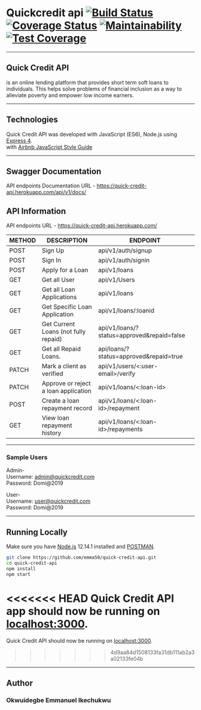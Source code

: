 # Quickcredit api  [![Build Status](https://travis-ci.com/emma50/quick-credit-api.svg?branch=develop)](https://travis-ci.com/emma50/quick-credit-api)  [![Coverage Status](https://coveralls.io/repos/github/emma50/quick-credit-api/badge.svg?branch=develop)](https://coveralls.io/github/emma50/quick-credit-api?branch=develop)  [![Maintainability](https://api.codeclimate.com/v1/badges/af29e09b1ea40068c6a6/maintainability)](https://codeclimate.com/github/emma50/quick-credit-api/maintainability)  [![Test Coverage](https://api.codeclimate.com/v1/badges/af29e09b1ea40068c6a6/test_coverage)](https://codeclimate.com/github/emma50/quick-credit-api/test_coverage)

___


## Quick Credit API
is an online lending platform that provides short term soft loans to individuals. This
helps solve problems of financial inclusion as a way to alleviate poverty and empower low
income earners.

___


## Technologies
Quick Credit API was developed with JavaScript (ES6), Node.js using [Express 4](http://expressjs.com/). <br/>
with [Airbnb JavaScript Style Guide](https://github.com/airbnb/javascript)

___


## Swagger Documentation
API endpoints Documentation URL - https://quick-credit-api.herokuapp.com/api/v1/docs/

## API Information
API endpoints URL - https://quick-credit-api.herokuapp.com/

|METHOD  |DESCRIPTION                             |ENDPOINT                                  |
|------- |----------------------------------------|------------------------------------------|
|POST    |Sign Up                                 |api/v1/auth/signup                        |
|POST    |Sign In                                 |api/v1/auth/signin                        |
|POST    |Apply for a Loan                        |api/v1/loans                              |
|GET     |Get all User                            |api/v1/Users                              |
|GET     |Get all Loan Applications               |api/v1/loans                              |
|GET     |Get Specific Loan Application           |api/v1/loans/:loanid                      |
|GET     |Get Current Loans (not fully repaid)    |api/v1/loans/?status=approved&repaid=false|
|GET     |Get all Repaid Loans.                   |api/loans/?status=approved&repaid=true    |
|PATCH   |Mark a client as verified               |api/v1/users/<:user-email>/verify         |
|PATCH   |Approve or reject a loan application    |api/v1/loans/<:loan-id>                   |
|POST    |Create a loan repayment record          |api/v1/loans/<:loan-id>/repayment         |
|GET     |View loan repayment history             |api/v1/loans/<:loan-id>/repayments        |

___
### Sample Users
Admin-<br/>
Username: admin@quickcredit.com<br/>
Password: Domi@2019

User-<br/>
Username: user@quickcredit.com<br/>
Password: Domi@2019

___

## Running Locally

Make sure you have [Node.js](http://nodejs.org/) 12.14.1 installed and [POSTMAN](https://www.getpostman.com/downloads/).

```sh
git clone https://github.com/emma50/quick-credit-api.git
cd quick-credit-api
npm install
npm start
```

<<<<<<< HEAD
Quick Credit API app should now be running on [localhost:3000](http://localhost:3000/).
=======
Quick Credit API should now be running on [localhost:3000](http://localhost:3000/).
>>>>>>> 4d9aa84d1508133fa31db111ab2a3a02133fe04b
___

## Author
### Okwuidegbe Emmanuel Ikechukwu
